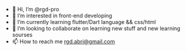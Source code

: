 - 👋 Hi, I’m @rgd-pro
- 👀 I’m interested in front-end developing 
- 🌱 I’m currently learning flutter/Dart language && css/html
- 💞️ I’m looking to collaborate on learning new stuff and new learning sourses
- 📫 How to reach me rgd.abri@gmail.com
